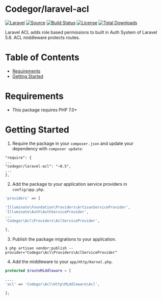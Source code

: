
# Codegor/laravel-acl

[![Laravel](https://img.shields.io/badge/Laravel-~5.6-orange.svg?style=flat-square)](http://laravel.com)
[![Source](http://img.shields.io/badge/source-codegor/laravel--acl-blue.svg?style=flat-square)](https://github.com/codegor/laravel-acl/)
[![Build Status](http://img.shields.io/travis/codegor/laravel--acl/master.svg?style=flat-square)](https://travis-ci.org/codegor/laravel-acl)
[![License](http://img.shields.io/badge/license-MIT-brightgreen.svg?style=flat-square)](https://tldrlegal.com/license/mit-license)
[![Total Downloads](http://img.shields.io/packagist/dt/codegor/laravel-acl.svg?style=flat-square)](https://packagist.org/packages/codegor/laravel-acl)

Laravel ACL adds role based permissions to built in Auth System of Laravel 5.6. ACL middleware protects routes.

# Table of Contents
* [Requirements](#requirements)
* [Getting Started](#getting-started)


# <a name="requirements"></a>Requirements

* This package requires PHP 7.0+

# <a name="getting-started"></a>Getting Started

1. Require the package in your `composer.json` and update your dependency with `composer update`:

```
"require": {
...
"codegor/laravel-acl": "~0.5",
...
},
```

2. Add the package to your application service providers in `config/app.php`.

```php
'providers' => [

'Illuminate\Foundation\Providers\ArtisanServiceProvider',
'Illuminate\Auth\AuthServiceProvider',
...
'Codegor\Acl\Providers\AclServiceProvider',

],
```

3. Publish the package migrations to your application.

```
$ php artisan vendor:publish --provider="Codegor\Acl\Providers\AclServiceProvider"
```

4. Add the middleware to your `app/Http/Kernel.php`.

```php
protected $routeMiddleware = [

....
'acl' => 'Codegor\Acl\Http\Middleware\Acl',

];
```